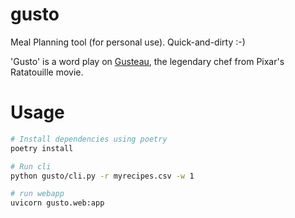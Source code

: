 # gusto
Meal Planning tool (for personal use). Quick-and-dirty :-)

'Gusto' is a word play on [Gusteau](https://pixar.fandom.com/wiki/Auguste_Gusteau), the legendary chef from Pixar's Ratatouille movie.


# Usage

```sh
# Install dependencies using poetry
poetry install

# Run cli
python gusto/cli.py -r myrecipes.csv -w 1

# run webapp
uvicorn gusto.web:app
```